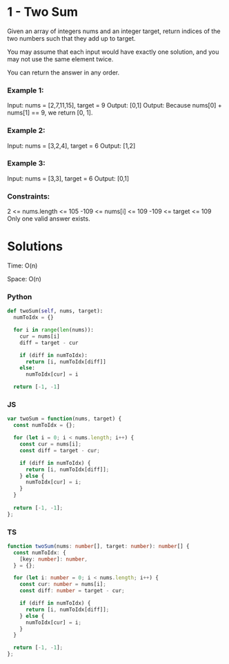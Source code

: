 # 1 - Two Sum
Given an array of integers nums and an integer target, return indices of the two numbers such that they add up to target.

You may assume that each input would have exactly one solution, and you may not use the same element twice.

You can return the answer in any order.

### Example 1:
Input: nums = [2,7,11,15], target = 9
Output: [0,1]
Output: Because nums[0] + nums[1] == 9, we return [0, 1].

### Example 2:
Input: nums = [3,2,4], target = 6
Output: [1,2]

### Example 3:
Input: nums = [3,3], target = 6
Output: [0,1]
 
### Constraints:
2 <= nums.length <= 105
-109 <= nums[i] <= 109
-109 <= target <= 109
Only one valid answer exists.


# Solutions
Time: O(n)

Space: O(n)

### Python
```py
def twoSum(self, nums, target):
  numToIdx = {}

  for i in range(len(nums)):
    cur = nums[i]
    diff = target - cur

    if (diff in numToIdx):
      return [i, numToIdx[diff]]
    else:
      numToIdx[cur] = i

  return [-1, -1]
```

### JS
```ts
var twoSum = function(nums, target) {
  const numToIdx = {};

  for (let i = 0; i < nums.length; i++) {
    const cur = nums[i];
    const diff = target - cur;

    if (diff in numToIdx) {
      return [i, numToIdx[diff]];
    } else {
      numToIdx[cur] = i;
    }
  }
  
  return [-1, -1];
};
```

### TS
```ts
function twoSum(nums: number[], target: number): number[] {
  const numToIdx: {
    [key: number]: number,
  } = {};

  for (let i: number = 0; i < nums.length; i++) {
    const cur: number = nums[i];
    const diff: number = target - cur;

    if (diff in numToIdx) {
      return [i, numToIdx[diff]];
    } else {
      numToIdx[cur] = i;
    }
  }

  return [-1, -1];
};
```

